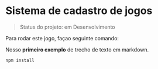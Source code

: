 <h1>Sistema de cadastro de jogos </h1>

> Status do projeto: em Desenvolvimento

Para rodar este jogo, façao seguinte comando:

Nosso **primeiro exemplo** de trecho de texto em markdown.

```
npm install
```
